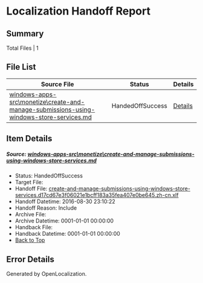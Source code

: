 # <a name='report-top'></a> Localization Handoff Report

## Summary
 Total Files | 1

## File List
 Source File | Status | Details 
 ----------- | ------ | ------- 
 [windows-apps-src\monetize\create-and-manage-submissions-using-windows-store-services.md](https://github.com/Microsoft/windows-apps/blob/bffd084d65b34053e384b88072c19427c8faed49/windows-apps-src/monetize/create-and-manage-submissions-using-windows-store-services.md) | HandedOffSuccess | [Details](#ef471a8bb10d506117839f31a397aa98298f7c304741)

## Item Details
##### <a name='ef471a8bb10d506117839f31a397aa98298f7c304741'></a> Source: [windows-apps-src\monetize\create-and-manage-submissions-using-windows-store-services.md](https://github.com/Microsoft/windows-apps/blob/bffd084d65b34053e384b88072c19427c8faed49/windows-apps-src/monetize/create-and-manage-submissions-using-windows-store-services.md)
* Status: HandedOffSuccess
* Target File: 
* Handoff File: [create-and-manage-submissions-using-windows-store-services.d17cd67e3f06021e1bcff183a35fea407e0be645.zh-cn.xlf](https://github.com/Microsoft/WDG.handoff/blob/e04def5e419c7f7dfbd092b8ef3a44c9ef80242c/ol-handoff/Microsoft/windows-apps.zh-cn/master/create-and-manage-submissions-using-windows-store-services.d17cd67e3f06021e1bcff183a35fea407e0be645.zh-cn.xlf)
* Handoff Datetime: 2016-08-30 23:10:22
* Handoff Reason: Include
* Archive File: 
* Archive Datetime: 0001-01-01 00:00:00
* Handback File: 
* Handback Datetime: 0001-01-01 00:00:00
* [Back to Top](#report-top)


## Error Details

Generated by OpenLocalization.
